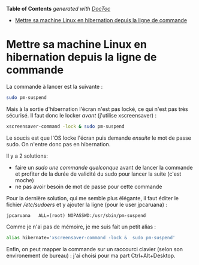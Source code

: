 <!-- START doctoc generated TOC please keep comment here to allow auto update -->
<!-- DON'T EDIT THIS SECTION, INSTEAD RE-RUN doctoc TO UPDATE -->
**Table of Contents**  *generated with [DocToc](https://github.com/thlorenz/doctoc)*

- [Mettre sa machine Linux en hibernation depuis la ligne de commande](#mettre-sa-machine-linux-en-hibernation-depuis-la-ligne-de-commande)

<!-- END doctoc generated TOC please keep comment here to allow auto update -->

# Mettre sa machine Linux en hibernation depuis la ligne de commande

La commande à lancer est la suivante :
````bash
sudo pm-suspend
````

Mais à la sortie d'hibernation l'écran n'est pas locké, ce qui n'est pas très sécurisé. Il faut donc le locker *avant* (j'utilise xscreensaver) :
````bash
xscreensaver-command -lock & sudo pm-suspend
````
Le soucis est que l'OS locke l'écran puis demande *ensuite* le mot de passe sudo. On n'entre donc pas en hibernation.

Il y a 2 solutions:
* faire un *sudo une commande quelconque* avant de lancer la commande et profiter de la durée de validité du sudo pour lancer la suite (c'est moche)
* ne pas avoir besoin de mot de passe pour cette commande

Pour la dernière solution, qui me semble plus élégante, il faut éditer le fichier */etc/sudoers* et y ajouter la ligne (pour le user jpcaruana) :
````
jpcaruana   ALL=(root) NOPASSWD:/usr/sbin/pm-suspend
````

Comme je n'ai pas de mémoire, je me suis fait un petit alias :
````bash
alias hibernate='xscreensaver-command -lock &  sudo pm-suspend'
````

Enfin, on peut mapper la commande sur un raccourci clavier (selon son environement de bureau) : j'ai choisi pour ma part Ctrl+Alt+Desktop.
